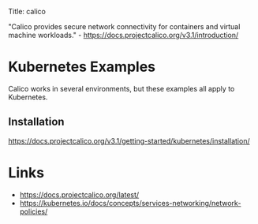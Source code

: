 Title: calico

"Calico provides secure network connectivity for containers and virtual machine workloads." - <https://docs.projectcalico.org/v3.1/introduction/>

# Kubernetes Examples

Calico works in several environments, but these examples all apply to Kubernetes.

## Installation

<https://docs.projectcalico.org/v3.1/getting-started/kubernetes/installation/>

# Links

- <https://docs.projectcalico.org/latest/>
- <https://kubernetes.io/docs/concepts/services-networking/network-policies/>
